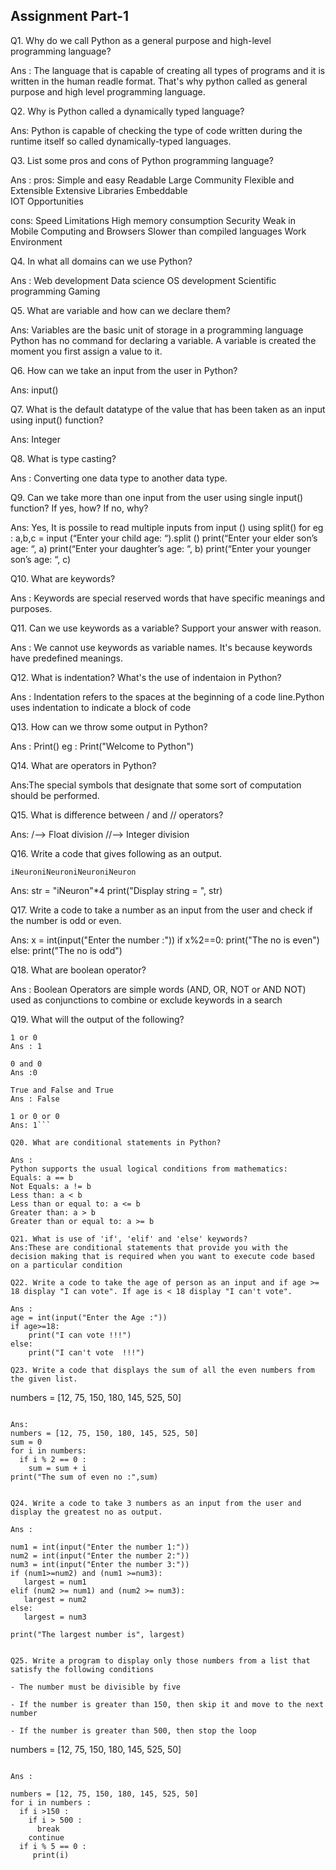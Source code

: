 ## Assignment Part-1
Q1. Why do we call Python as a general purpose and high-level programming language?

Ans : The language that is capable of creating all types of programs and it is written in the human readle format. 
      That's why python called as general purpose and high level programming language. 

Q2. Why is Python called a dynamically typed language?

Ans: Python is capable of checking the type of code written during the runtime itself so called dynamically-typed languages. 

Q3. List some pros and cons of Python programming language?

Ans : 
pros: 
Simple and easy
Readable
Large Community	
Flexible and Extensible	
Extensive Libraries	
Embeddable	
IOT Opportunities

cons: 
Speed Limitations
High memory consumption
Security
Weak in Mobile Computing and Browsers
Slower than compiled languages
Work Environment


Q4. In what all domains can we use Python?

Ans : 
Web development
Data science
OS development
Scientific programming
Gaming


Q5. What are variable and how can we declare them?

Ans: Variables are the basic unit of storage in a programming language
Python has no command for declaring a variable.
A variable is created the moment you first assign a value to it.

Q6. How can we take an input from the user in Python?

Ans: input()

Q7. What is the default datatype of the value that has been taken as an input using input() function?

Ans: Integer


Q8. What is type casting?

Ans : Converting one data type to another data type.

Q9. Can we take more than one input from the user using single input() function? If yes, how? If no, why?

Ans: Yes, It is possile to read multiple inputs from input () using  split()
for eg : 
a,b,c = input (“Enter your child age: “).split ()
print(“Enter your elder son’s age: “, a)
print(“Enter your daughter’s age: “, b)
print(“Enter your younger son’s age: “, c)


Q10. What are keywords?

Ans : Keywords are special reserved words that have specific meanings and purposes. 

Q11. Can we use keywords as a variable? Support your answer with reason.

Ans : We cannot use keywords as variable names. It's because keywords have predefined meanings.

Q12. What is indentation? What's the use of indentaion in Python?

Ans : Indentation refers to the spaces at the beginning of a code line.Python uses indentation to indicate a block of code

Q13. How can we throw some output in Python?

Ans : Print()
eg : Print("Welcome to Python")


Q14. What are operators in Python?

Ans:The special symbols that designate that some sort of computation should be performed. 

Q15. What is difference between / and // operators?

Ans: /--> Float division 
    //--> Integer division

Q16. Write a code that gives following as an output.
```
iNeuroniNeuroniNeuroniNeuron
```

Ans: 
str = "iNeuron"*4
print("Display string = ", str) 



Q17. Write a code to take a number as an input from the user and check if the number is odd or even.

Ans: 
x = int(input("Enter the number :"))
if x%2==0:
    print("The no is even")
else: 
    print("The no is odd")

Q18. What are boolean operator?

Ans : Boolean Operators are simple words (AND, OR, NOT or AND NOT) used as conjunctions to combine or exclude keywords in a search

Q19. What will the output of the following?
```
1 or 0
Ans : 1

0 and 0
Ans :0

True and False and True
Ans : False 

1 or 0 or 0
Ans: 1```

Q20. What are conditional statements in Python?

Ans : 
Python supports the usual logical conditions from mathematics:
Equals: a == b
Not Equals: a != b
Less than: a < b
Less than or equal to: a <= b
Greater than: a > b
Greater than or equal to: a >= b

Q21. What is use of 'if', 'elif' and 'else' keywords?
Ans:These are conditional statements that provide you with the decision making that is required when you want to execute code based on a particular condition

Q22. Write a code to take the age of person as an input and if age >= 18 display "I can vote". If age is < 18 display "I can't vote".

Ans : 
age = int(input("Enter the Age :"))
if age>=18:
    print("I can vote !!!")
else: 
    print("I can't vote  !!!")

Q23. Write a code that displays the sum of all the even numbers from the given list.
```
numbers = [12, 75, 150, 180, 145, 525, 50]
```

Ans: 
numbers = [12, 75, 150, 180, 145, 525, 50]
sum = 0
for i in numbers: 
  if i % 2 == 0 : 
    sum = sum + i
print("The sum of even no :",sum)    


Q24. Write a code to take 3 numbers as an input from the user and display the greatest no as output.

Ans : 

num1 = int(input("Enter the number 1:"))
num2 = int(input("Enter the number 2:"))
num3 = int(input("Enter the number 3:"))
if (num1>=num2) and (num1 >=num3):
   largest = num1
elif (num2 >= num1) and (num2 >= num3):
   largest = num2
else:
   largest = num3

print("The largest number is", largest)


Q25. Write a program to display only those numbers from a list that satisfy the following conditions

- The number must be divisible by five

- If the number is greater than 150, then skip it and move to the next number

- If the number is greater than 500, then stop the loop
```
numbers = [12, 75, 150, 180, 145, 525, 50]
```

Ans : 

numbers = [12, 75, 150, 180, 145, 525, 50]
for i in numbers : 
  if i >150 : 
    if i > 500 :
      break
    continue
  if i % 5 == 0 :
     print(i)
